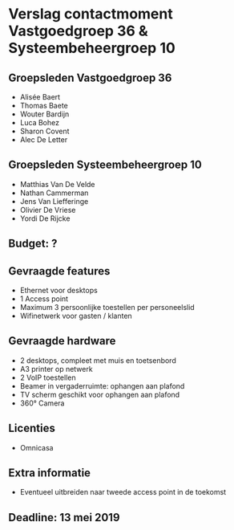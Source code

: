 # Verslag contactmoment Vastgoedgroep 36 & Systeembeheergroep 10

## Groepsleden Vastgoedgroep 36
- Alisée Baert
- Thomas Baete
- Wouter Bardijn
- Luca Bohez
- Sharon Covent
- Alec De Letter

## Groepsleden Systeembeheergroep 10
- Matthias Van De Velde
- Nathan Cammerman
- Jens Van Liefferinge
- Olivier De Vriese
- Yordi De Rijcke

## Budget: ?

## Gevraagde features

- Ethernet voor desktops
- 1 Access point
- Maximum 3 persoonlijke toestellen per personeelslid
- Wifinetwerk voor gasten / klanten

## Gevraagde hardware

- 2 desktops, compleet met muis en toetsenbord
- A3 printer op netwerk
- 2 VoIP toestellen
- Beamer in vergaderruimte: ophangen aan plafond
- TV scherm geschikt voor ophangen aan plafond
- 360° Camera

## Licenties

- Omnicasa

## Extra informatie

- Eventueel uitbreiden naar tweede access point in de toekomst

## Deadline: 13 mei 2019